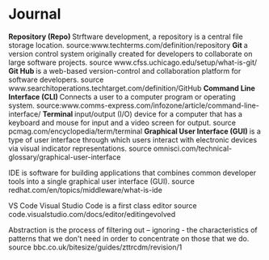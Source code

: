 # Journal
<strong>
Repository (Repo) </strong>Strftware development, a repository is a central file storage location. source:www.techterms.com/definition/repository


<strong>
Git </strong> a version control system originally created for developers to collaborate on large software projects. source www.cfss.uchicago.edu/setup/what-is-git/

<strong>  
  Git Hub </strong>is a web-based version-control and collaboration platform for software developers. source www.searchitoperations.techtarget.com/definition/GitHub

  <strong>
Command Line Interface (CLI) </strong>Connects a user to a computer program or operating system. source:www.comms-express.com/infozone/article/command-line-interface/
<strong>
Terminal </strong> input/output (I/O) device for a computer that has a keyboard and mouse for input and a video screen for output. source pcmag.com/encyclopedia/term/terminal
<strong>
Graphical User Interface (GUI) </strong> is a type of user interface through which users interact with electronic devices via visual indicator representations. source omnisci.com/technical-glossary/graphical-user-interface

IDE is software for building applications that combines common developer tools into a single graphical user interface (GUI). source redhat.com/en/topics/middleware/what-is-ide

VS Code Visual Studio Code is a first class editor source code.visualstudio.com/docs/editor/editingevolved

Abstraction is the process of filtering out – ignoring - the characteristics of patterns that we don't need in order to concentrate on those that we do. source bbc.co.uk/bitesize/guides/zttrcdm/revision/1
